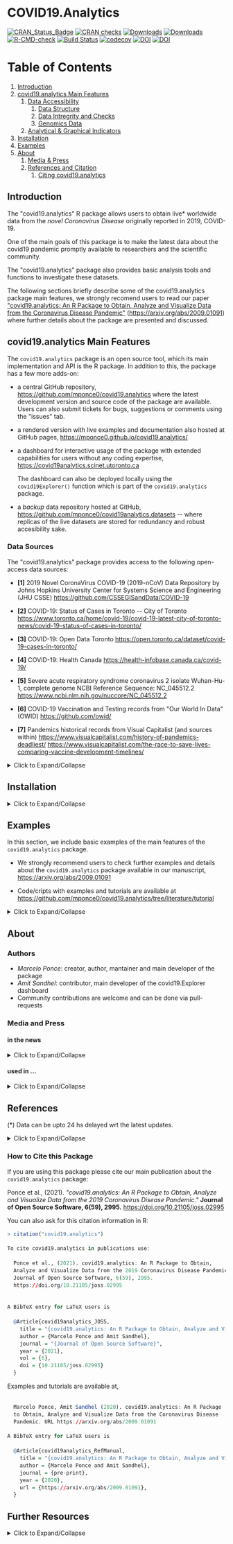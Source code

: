 # COVID19.Analytics

<!-- ~*~ -->
<!-- badges: start -->
[![CRAN_Status_Badge](http://www.r-pkg.org/badges/version-last-release/covid19.analytics)](https://cran.r-project.org/package=covid19.analytics)
[![CRAN checks](https://cranchecks.info/badges/worst/covid19.analytics)](https://cranchecks.info/pkgs/covid19.analytics)
[![Downloads](https://cranlogs.r-pkg.org/badges/covid19.analytics)](https://cran.r-project.org/package=covid19.analytics)
[![Downloads](https://cranlogs.r-pkg.org/badges/grand-total/covid19.analytics)](https://cran.r-project.org/package=covid19.analytics)
[![R-CMD-check](https://github.com/mponce0/covid19.analytics/actions/workflows/r.yml/badge.svg)](https://github.com/mponce0/covid19.analytics/actions/workflows/r.yml)
[![Build Status](https://travis-ci.org/mponce0/covid19.analytics.svg?branch=master)](https://travis-ci.org/mponce0/covid19.analytics)
[![codecov](https://codecov.io/gh/mponce0/covid19.analytics/branch/master/graph/badge.svg)](https://codecov.io/gh/mponce0/covid19.analytics)
[![DOI](https://zenodo.org/badge/246323140.svg)](https://zenodo.org/badge/latestdoi/246323140)	<!--[![DOI](https://zenodo.org/badge/DOI/10.5281/zenodo.4640307.svg)](https://doi.org/10.5281/zenodo.4640307)-->
[![DOI](https://joss.theoj.org/papers/10.21105/joss.02995/status.svg)](https://doi.org/10.21105/joss.02995)	<!-- [![JOSSstatus](https://joss.theoj.org/papers/43bab096ad574f4510a7258c20a1153d/status.svg)](https://joss.theoj.org/papers/43bab096ad574f4510a7258c20a1153d) -->
<!-- badges: end -->
<!-- ~*~ -->


<!-------------  TOC  ----------------->
# Table of Contents
<!--
<details>
    <summary>Click to Expand/Collapse</summary>
-->
1. [Introduction](#introduction)
2. [covid19.analytics Main Features](#packageFeatures)
    1. [Data Accessibility](#dataaccess)
        1. [Data Structure](#datastructure)
        2. [Data Intregrity and Checks](#dataintegrity)
        3. [Genomics Data](#genomicsdata)
    2. [Analytical & Graphical Indicators](#functionalities)
3. [Installation](#installation)
4. [Examples](#examples)
5. [About](#about)
	1. [Media & Press](#media)
	2. [References and Citation](#references)
	    1. [Citing covid19.analytics](#citation)
<!-- </details> -->
<!-------------  TOC  ----------------->



<!-- <div><object data=".travis.yml"></object></div> -->



## Introduction <a name="introduction"></a>
The "covid19.analytics" R package allows users to obtain live\* worldwide data from the
*novel Coronavirus Disease* originally reported in 2019, COVID-19.

One of the main goals of this package is to make the latest data about the covid19 pandemic
promptly available to researchers and the scientific community.

The "covid19.analytics" package also provides basic analysis tools and functions to
investigate these datasets.

<object data="man/figures/livemap.html" width="105%" height="525"></object>
<!--
.
<object data="https://raw.githubusercontent.com/mponce0/covid19.reports/master/reports/livemap.html" width="105%" height="525"></object>
.
<object data="https://github.com/mponce0/covid19.reports/blob/master/reports/livemap.html" width="105%" height="525">
</object>
-->

The following sections briefly describe some of the covid19.analytics package main features, we strongly recomend users to read our paper ["covid19.analytics: An R Package to Obtain, Analyze and Visualize Data from the Coronavirus Disease Pandemic"](https://arxiv.org/abs/2009.01091) (https://arxiv.org/abs/2009.01091) where further details about the package are presented and discussed.



## covid19.analytics Main Features  <a name="packageFeatures"></a>
The `covid19.analytics` package is an open source tool, which its main implementation and API
is the R package.
In addition to this, the package has a few more adds-on:

 * a central GitHub repository, https://github.com/mponce0/covid19.analytics
 where the latest development version and source code of the package are available.
 Users can also submit tickets for bugs, suggestions or comments using the "issues" tab.
 
 * a rendered version with live examples and documentation also hosted at GitHub pages,
 https://mponce0.github.io/covid19.analytics/
 
 * a dashboard for interactive usage of the package with extended capabilities
 for users without any coding expertise, https://covid19analytics.scinet.utoronto.ca

   The dashboard can also be deployed locally using the `covid19Explorer()` function which
 is part of the `covid19.analytics` package.
 
 * a *backup* data repository hosted at GitHub,
 https://github.com/mponce0/covid19analytics.datasets --
        where replicas of the live datasets are stored for redundancy and
 robust accesibility sake.
 


### Data Sources <a name="dataSrcs"></a>
The "covid19.analytics" package provides access to the following open-access data sources:

 * **[1]** <a name="JHUrepo"></a> 2019 Novel CoronaVirus COVID-19 (2019-nCoV) Data Repository by
Johns Hopkins University Center for Systems Science and Engineering (JHU CSSE)
https://github.com/CSSEGISandData/COVID-19

 * **[2]** <a name="TORdata"></a> COVID-19: Status of Cases in Toronto -- City of Toronto
https://www.toronto.ca/home/covid-19/covid-19-latest-city-of-toronto-news/covid-19-status-of-cases-in-toronto/

 * **[3]** <a name="ODtor"></a> COVID-19: Open Data Toronto
https://open.toronto.ca/dataset/covid-19-cases-in-toronto/

 * **[4]** <a name="HealthCan"></a> COVID-19: Health Canada
https://health-infobase.canada.ca/covid-19/
<!--
https://health-infobase.canada.ca/src/data/covidLive
https://health-infobase.canada.ca/src/data/covidLive/covid19-download.csv
-->

 * **[5]** <a name="NCBIgenome"></a> Severe acute respiratory syndrome coronavirus 2 isolate Wuhan-Hu-1, complete genome
NCBI Reference Sequence: NC_045512.2
https://www.ncbi.nlm.nih.gov/nuccore/NC_045512.2

 * **[6]** <a name="OWIDvaccination"></a> COVID-19 Vaccination and Testing records from "Our World In Data" (OWID)
 https://github.com/owid/
 
 * **[7]** <a name="VCpandemics"></a> Pandemics historical records from Visual Capitalist (and sources within)
 https://www.visualcapitalist.com/history-of-pandemics-deadliest/
 https://www.visualcapitalist.com/the-race-to-save-lives-comparing-vaccine-development-timelines/
 

<details>
    <summary>Click to Expand/Collapse</summary>

### Data Accessibility <a name="dataaccess"></a>
<details>
    <summary>Click to Expand/Collapse</summary>

The `covid19.data()` function allows users to obtain realtime data about the COVID-19 reported cases
from the JHU's CCSE repository, in the following modalities:
* "aggregated" data for the latest day, with a great 'granularity' of geographical regions (ie. cities, provinces, states, countries)
* "time series" data for larger accumulated geographical regions (provinces/countries)

* "deprecated": we also include the original data style in which these datasets were reported initially.

The datasets also include information about the different categories (status) "confirmed"/"deaths"/"recovered"
of the cases reported daily per country/region/city.

This data-acquisition function, will first attempt to retrieve the data directly
from the JHU repository with the latest updates.
If for what ever reason this fails (eg. problems with the connection) the package
will load a preserved "image" of the data which is **not** the latest one but it
will still allow the user to explore this older dataset.
In this way, the package offers a more robust and resilient approach to the quite
dynamical situation with respect to data availability and integrity.


#### Data retrieval options
<!--
 |    argument    |   description  |
 |----------------|----------------|
 | `aggregated`   |  latest number of cases *aggregated* by country |
 **Time Series data**
 | `ts-confirmed` |  time series data of confirmed cases |
 | `ts-deaths`    |  time series data of fatal cases |
 | `ts-recovered` |  time series data of recovered cases |
 | `ts-ALL`       |  all time series data combined |
 | `ts-confirmed-us` |  time series data of confirmed cases for the US detailed per state |
 | `ts-deaths-us`    |  time series data of fatal cases for the US detailed per state |
**Deprecated data formats**
 | `ts-dep-confirmed` | time series data of confirmed cases as originally reported (deprecated) |
 | `ts-dep-deaths`    | time series data of deaths as originally reported (deprecated) |
 | `ts-dep-recovered` | time series data of recovered cases as originally reported (deprecated)|
 **Combined**
 | `ALL`          | all of the above |
-->

<!------- TABLE ------>
<table style="width:100%">
  <tr>
    <th>argument</th>
    <th>description</th> 
  </tr>
  <tr>
    <td> <code>aggregated</code> </td>
    <td> latest number of cases <i>aggregated</i> by country </td>
  </tr>
  <tr>
    <th colspan="2"> <b>Time Series data</b> </th>
  </tr>
  <tr>
    <td> <code>ts-confirmed</code> </td>
    <td> time series data of confirmed cases </td> 
  </tr>
  <tr>
    <td> <code>ts-deaths</code> </td>
    <td> time series data of fatal cases </td> 
  </tr>
  <tr>
    <td> <code>ts-recovered</code> </td>
    <td> time series data of recovered cases </td>
  </tr>
  <tr>
    <td> <code>ts-ALL</code> </td>
    <td> all time series data combined </td>
  </tr>
  <tr>
     <th colspan="2"> <b>Deprecated data formats</b> </th>
  </tr>
  <tr>
   <td> <code>ts-dep-confirmed</code> </td>
   <td> time series data of confirmed cases as originally reported (deprecated) </td>
  </tr>
  <tr>
   <td> <code>ts-dep-deaths</code> </td>
   <td> time series data of deaths as originally reported (deprecated) </td>
 </tr>
 <tr>
   <td> <code>ts-dep-recovered</code> </td>
   <td> time series data of recovered cases as originally reported (deprecated) </td>
 </tr>
 <tr>
  <th colspan="2"> <b>Combined</b> </th>
 </tr>
 <tr>
  <td> <code>ALL</code> </td>
  <td> all of the above </td>
 </tr>
   <tr>
    <th colspan="2"> Time Series data for <i>specific locations</i> </th>
  </tr>
   <tr>
    <td> <code>ts-Toronto</code> </td>
    <td> time series data of confirmed cases for the city of Toronto, ON - Canada </td> 
  </tr>
  <tr>
    <td> <code>ts-confirmed-US</code> </td>
    <td> time series data of confirmed cases for the US detailed per state </td> 
  </tr>
  <tr>
    <td> <code>ts-deaths-US</code> </td>
    <td> time series data of fatal cases for the US detailed per state </td> 
  </tr>
</table>
<!------- TABLE ------>


### Data Structure <a name="datastructure"></a>
The *TimeSeries* data is organized in an specific manner with a given set of fields or columns,
which resembles the following structure:

<table>
 <tr>
  <td>"Province.State"</td>  <td>"Country.Region"</td>  <td>"Lat"</td>  <td>"Long"</td>  <td>...</td><td>seq of dates</td><td>...</td> 
 </tr>
</table>


#### Using your own data and/or importing new data sets
If you have data structured in a data.frame organized as described above, then most of the functions provided by the "covid19.analytics" package for analyzing *TimeSeries* data will work with your data.
In this way it is possible to add new data sets to the ones that can be loaded using the repositories predefined in this package and extend the analysis capabilities to these new datasets.

Be sure also to check the compatibility of these datasets using the `Data Integrity and Consistency Checks` functions described in the following section.


### Data Integrity and Consistency Checks <a name="dataintegrity"></a>
Due to the ongoing and rapid changing situation with the COVID-19 pandemic, sometimes the reported data has been detected to change its internal format or even show some "anomalies" or "inconsistencies" (see https://github.com/CSSEGISandData/COVID-19/issues/).

For instance, in some cumulative quantities reported in time series datasets, it has been observed that these quantities instead of continuously increase sometimes they decrease their values which is something that should not happen, (see for instance, https://github.com/CSSEGISandData/COVID-19/issues/2165). We refer to this as inconsistency of **"type II"**.

Some negative values have been reported as well in the data, which also is not possible or valid; we call this inconsistency of **"type I"**.

When this occurs, it happens at the level of the origin of the dataset, in our case, the one obtained from the JHU/CCESGIS repository [[1](#JHUrepo)].
In order to make the user aware of this, we implemented two consistency and integrity checking functions:

* `consistency.check()`, this function attempts to determine whether there are consistency issues within the data, such as, negative reported value (inconsistency of "type I") or anomalies in the cumulative quantities of the data (inconsistency of "type II")

* `integrity.check()`, this determines whether there are integrity issues within the datasets or changes to the structure of the data

Alternatively we provide a `data.checks()` function that will run both functions on an specified dataset.

#### Data Integrity
It is highly unlikely that you would face a situation where the internal structure of the data, or its actual integrity may be compromised but if you think that this is the case or the `integrity.check()` function reports this, please we urge you to contact the developer of this package (https://github.com/mponce0/covid19.analytics/issues).

#### Data Consistency
Data consistency issues and/or anomalies in the data have been reported several times, see https://github.com/CSSEGISandData/COVID-19/issues/.
These are claimed, in most of the cases, to be missreported data and usually are just an insignificant number of the total cases.
Having said that, we believe that the user should be aware of these situations and we recommend using the `consistency.check()` function to verify the dataset you will be working with.

#### Nullifying Spurious Data
In order to deal with the different scenarios arising from incomplete, inconsistent
or missreported data, we provide the `nullify.data()` function, which will
remove any potential entry in the data that can be suspected of these incongruencies.
In addition ot that, the function accepts an optional argument `stringent=TRUE`,
which will also prune any incomplete cases (e.g. with NAs present).


### Genomics Data <a name="genomicsdata"></a>
Similarly to the rapid developments and updates in the reported cases of the disease,
the genetic sequencing of the virus is moving almost at equal pace.
That's why the covid19.analytics package provides access to a good number of the genomics
data currently available.

The `covid19.genomic.data()` function allows users to obtain the COVID-19's
genomics data from NCBI's databases [[5](#NCBIgenome)].
The type of genomics data accessible from the package is described in
the following table.

<table>
 <tr>
  <td>type</td>  <td>description</td>  <td>source</td>
 </tr>
 <tr>
     <td>genomic</td>
     <td>a composite list containing different indicators and elements of the SARS-CoV-2 genomic information</td>
     <td>https://www.ncbi.nlm.nih.gov/sars-cov-2/</td>
 </tr>
 <tr>
     <td>genome</td>
     <td>genetic composition of the reference sequence of the SARS-CoV-2 from GenBank</td>
     <td>https://www.ncbi.nlm.nih.gov/nuccore/NC_045512</td>
 </tr>
 <tr>
     <td>fasta</td>
     <td>genetic composition of the reference sequence of the SARS-CoV-2 from a fasta file</td>
     <td>https://www.ncbi.nlm.nih.gov/nuccore/NC_045512.2?report=fasta</td>
 </tr>
 <tr>
     <td>ptree</td>
     <td>phylogenetic tree as produced by NCBI data servers</td>
     <td>https://www.ncbi.nlm.nih.gov/labs/virus/vssi/#/precomptree</td>
 </tr>
 <tr>
     <td>nucleotide / protein</td>
     <td>list and composition of nucleotides/proteins from the SARS-CoV-2 virus</td>
     <!-- <td>https://www.ncbi.nlm.nih.gov/labs/virus/vssi/#/virus?SeqType_s=Genome&VirusLineage_ss=SARS-CoV-2,%20taxid:2697049</td> -->
     <td> https://www.ncbi.nlm.nih.gov/labs/virus/vssi/#/ </td>
 </tr>
 <tr>
     <td>nucleotide-fasta / protein-fasta</td>
     <td>FASTA sequences files for nucleotides, proteins and coding regions</td>
     <!-- <td>https://www.ncbi.nlm.nih.gov/labs/virus/vssi/#/virus?SeqType_s=Genome&VirusLineage_ss=SARS-CoV-2,%20taxid:2697049</td> -->
     <td> https://www.ncbi.nlm.nih.gov/labs/virus/vssi/#/ </td>
 </tr>
</table>


Although the package attempts to provide the latest available genomic data, there are
a few important details and differences with respect to the reported cases data.
For starting, the amount of genomic information available is way larger than
the data reporting the number of cases which adds some additional constraints
when retrieving this data.
In addition to that, the hosting servers for the genomic databases impose
certain limits on the rate and amounts of downloads.

In order to mitigate these factors, the covid19.analytics package employs a couple of
different strategies as summarized below:
* most of the data will be attempted to be retrieved live from NCBI databases
        -- same as using `src='livedata'`
* if that is not possible, the package keeps a local version of
some of the largest datasets (i.e. genomes, nucleotides and proteins) which
might not be up-to-date
        -- same as using `src='repo'`.
* the package will attempt to obtain the data from a mirror server
with the datasets updated on a regular basis but not necessarily with the
latest updates
        -- same as using `src='local'`.


</details>


### Analytical & Graphical Indicators <a name="functionalities"></a>
<details>
    <summary>Click to Expand/Collapse</summary>

In addition to the access and retrieval of the data, the package includes some
basics functions to estimate totals per regions/country/cities, growth rates
and daily changes in the reported number of cases.


### Overview of the Main Functions from the "covid19.analytics" Package
<!--
 | Function  | description |
 | --------	 | ----------- |
 **Data Acquisition**
 | `covid19.data` |  obtain live\* worldwide data for covid19 virus, from the JHU's CCSE repository [1]
 **Analysis**
 | `report.summary`  |  summarize the current situation, will download the latest data and summarize different quantities
 | `tots.per.location`  |  compute totals per region and plot time series for that specific region/country
 | `growth.rate`  |  compute changes and growth rates per region and plot time series for that specific region/country
 **Graphics**
 | `totals.plt`   |  plots in a static and interactive plot total number of cases per day
 | `live.map`     |  generates an interactive map displaying cases around the world
 **Modelling**
 | `generate.SIR.model`  |  generates a SIR (Susceptible-Infected-Recovered) model
-->

<!------- TABLE ------>
<table style="width:100%">
  <tr>
    <th> Function </th>
    <th> Description </th>
    <th> Main Type of Output</th>
  </tr>
  <tr>
   <th colspan="3"> <b>Data Acquisition</b> </th>
  </tr>
  <tr>
    <td> <code>covid19.data</code> </td>
    <td> obtain live* worldwide data for covid19 virus, from the JHU's CCSE repository [<a href="#JHUrepo">1</a>] </td>
    <td> return dataframes/list with the collected data </td>
  </tr>
   <tr>
    <td> <code>covid19.Toronto.data</code> </td>
    <td> obtain live* data for covid19 cases in the city of Toronto, ON Canada, from the City of Toronto reports [<a href="#TORdata">2</a>] --or-- Open Data Toronto [<a href="#ODtor">3</a>] </td>
    <td> return dataframe/list with the collected data </td>
  </tr>
   <tr>
    <td> <code>covid19.Canada.data</code> </td>
    <td> obtain live* Canada specific data for covid19 cases, from Health Canada [<a href="#HealthCan">4</a>] </td>
    <td> return dataframe/list with the collected data </td>
  </tr>
   <tr>
    <td> <code>covid19.US.data</code> </td>
    <td> obtain live* US specific data for covid19 virus, from the JHU's CCSE repository [<a href="#JHUrepo">1</a>] </td>
    <td> return dataframe with the collected data </td>
  </tr>

   <tr>
    <td> <code>covid19.vaccination</code> </td>
    <td> obtain up-to-date COVID-19 vaccination records from [<a href="#OWIDvaccination">5</a>] </td>
    <td> return dataframe/list with the collected data </td>
  </tr>

   <tr>
    <td> <code>covid19.testing.data</code> </td>
    <td> obtain up-to-date COVID-19 testing records from [<a href="#OWIDvaccination">5</a>] </td>
    <td> return dataframe with the testing data or testing data details </td>
  </tr>

   <tr>
    <td> <code>pandemics.data</code> </td>
    <td> obtain pandemics and pandemics vaccination *historical* records from [<a href="#VCpandemics">6</a>] </td>
    <td> return dataframe with the collected data </td>
  </tr>


<tr>
  <td> <code>covid19.genomic.data  c19.refGenome.data  c19.fasta.data  c19.ptree.data  c19.NPs.data  c19.NP_fasta.data</code> </td>
    <td> obtain covid19's genomic sequencing data from NCBI [<a href="#NCBIgenome">5</a>] </td>
  <td> list, with the RNA seq data in the <code>"$NC_045512.2"</code> entry </td>
 </tr>
   <tr>
   <th colspan="3"> <b>Data Quality Assessment</b> </th>
  </tr>
  <tr>
    <td> <code>data.checks</code> </td>
    <td> run integrity and consistency checks on a given dataset </td>
    <td> diagnostics about the dataset integrity and consistency </td>
  </tr>
  <tr>
    <td> <code>consistency.check</code> </td>
    <td> run consistency checks on a given dataset </td>
    <td> diagnostics about the dataset consistency </td>
  </tr>
  <tr>
    <td> <code>integrity.check</code> </td>
    <td> run integrity checks on a given dataset </td>
    <td> diagnostics about the dataset integrity </td>
  </tr>
  <tr>
    <td> <code>nullify.data</code> </td>
    <td> remove inconsistent/incomplete entries in the original datasets </td>
    <td> original dataset (dataframe) without "suspicious" entries </td>
  </tr>
 <tr>
   <th colspan="3"> <b>Analysis</b> </th>
  </tr>
  <tr>
    <td> <code>report.summary</code> </td>
    <td> summarize the current situation, will download the latest data and summarize different quantities </td>
    <td> on screen table and static plots (pie and bar plots) with reported information, can also output the tables into a text file</td>
  </tr>
  <tr>
   <td> <code>tots.per.location</code> </td>
   <td> compute totals per region and plot time series for that specific region/country </td>
   <td> static plots: data + models (exp/linear, Poisson, Gamma), mosaic and histograms when more than one location are selected </td>
  </tr>
  <tr>
   <td> <code>growth.rate</code> </td>
   <td> compute changes and growth rates per region and plot time series for that specific region/country </td>
   <td> static plots: data + models (linear,Poisson,Exp), mosaic and histograms when more than one location are selected </td>
  </tr>
  <tr>
   <td> <code>single.trend</code> <br> <code>mtrends</code> </td>
   <td> visualize different indicators of the "trends" in daily changes for a single or mutliple locations </td>
   <td> compose of static plots: total number of cases vs time, daily changes vs total changes in different representations</td>
  </tr>
  <tr>
   <td> <code>estimateRRs</code> </td>
   <td> compute estimates for fatality and recovery rates on a rolling-window interval </td>
   <td> list with values for the estimates (mean and sd) of reported cases and recovery and fatality rates </td>
  </tr>
<tr>
   <th colspan="3">Graphics and Visualization</th>
 </tr>
  <tr>
   <td> <code>total.plts</code> </td>
   <td> plots in a static and interactive plot total number of cases per day, the user can specify multiple locations or global totoals </td>
   <td> static and interactive plot </td>
 </tr>
   <tr>
   <td> <code>itrends</code> </td>
   <td> generates an interactive plot of daily changes vs total changes in a log-log plot, for the indicated regions </td>
   <td> interactive plot </td>
 </tr>
  <tr>
   <td> <code>live.map</code> </td>
   <td> generates an interactive map displaying cases around the world </td>
   <td> static and interactive plot </td>
  </tr>
  <tr>
   <th colspan="3">Modelling</th>
 </tr>
  <tr>
   <td> <code>generate.SIR.model</code> </td>
   <td> generates a SIR (Susceptible-Infected-Recovered) model </td>
   <td> list containing the fits for the SIR model </td>
 </tr>
  <tr>
   <td> <code>plt.SIR.model</code> </td>
   <td> plot the results from the SIR model </td>
   <td> static and interactive plots </td>
 </tr>
  <tr>
   <td> <code>sweep.SIR.model</code> </td>
   <td> generate multiple SIR models by varying parameters used to select the actual data </td>
   <td> list containing the values  parameters, $\beta, \gamma$ and $R_0$ </td>
 </tr>
 <tr>
   <th colspan="3">Data Exploration</th>
 </tr>
  <tr>
   <td> <code>covid19Explorer</code> </td>
   <td> launches a dashboard interface to explore the datasets provided by covid19.analytics</td>
   <td> web-based dashboard </td>
 </tr>
  <tr>
   <th colspan="3">Auxiliary functions</th>
 </tr>
  <tr>
   <td> <code>geographicalRegions</code> </td>
   <td> determines which countries compose a given continent </td>
   <td> list of countries </td>
 </tr>
</table>
<!------- TABLE ------>


---


<!-- ~*~ -->
### API Documentation
Documentation of the functions available in the `covid19.analytrics` package can be found at
https://cran.r-project.org/web/packages/covid19.analytics/covid19.analytics.pdf
<!-- ~*~ -->

### Details and Specifications of the Analytical & Visualization Functions
<details>
    <summary>Click to Expand/Collapse</summary>

#### Reports
The `report.summary()` generates an overall report summarizing the different datasets.
It can summarize the "Time Series" data (`cases.to.process="TS"`), the "aggregated" data (`cases.to.process="AGG"`) or both (`cases.to.process="ALL"`).
It will display the top 10 entries in each category, or the number indicated in the `Nentries` argument, for displaying all the records set `Nentries=0`.

The function can also target specific geographical location(s) using the `geo.loc` argument.
When a geographical location is indicated, the report will include an additional "Rel.Perc" column for the confirmed cases indicating the *relative* percentage among the locations indicated.
Similarly the totals displayed at the end of the report will be for the selected locations.

In each case ("TS" or/and "AGG") will present tables ordered by the different cases included, i.e.
confirmed infected, deaths, recovered and active cases.

The dates when the report is generated and the date of the recorded data will be included at the beginning of each table.

It will also compute the totals, averages, standard deviations and percentages of various quantities:
* it will determine the number of *unique* locations processed within the dataset
* it will compute the total number of cases per case

* Percentages: percentages are computed as follow:
  - for the "Confirmed" cases, as the ratio between the corresponding number of cases and the total number of cases, i.e. a sort of *"global percentage"* indicating the percentage of infected cases wrt the rest of the world
  - for "Confirmed" cases, when geographical locations are specified, a *"Relative percentage"* is given as the ratio of the confirmed cases over the total of the selected locations
  
  - for the other categories, "Deaths"/"Recovered"/"Active", the percentage of a given category is computed as the ratio between the number of cases in the corresponding category divided by the "Confirmed" number of cases, i.e. a *relative percentage* with respect to the number of confirmed infected cases in the given region

* For "Time Series" data:
  - it will show the *delta* (change or variation) in the last day, daily changes day before that (t-2), three days ago (t-3), a week ago (t-7), two weeks ago (t-14) and a month ago (t-30)
  - when possible, it will also display the percentage of "Recovered" and "Deaths" with respect to the "Confirmed" number of cases
  - The column "GlobalPerc" is computed as the ratio between the number of cases for a given country over the total of cases reported
  - The *"Global Perc. Average (SD: standard deviation)"* is computed as the average (standard deviation) of the number of cases among all the records in the data
  - The *"Global Perc. Average (SD: standard deviation) in top X"* is computed as the average (standard deviation) of the number of cases among the top *X* records


Typical structure of a `summary.report()` output for the Time Series data:
```
################################################################################ 
  ##### TS-CONFIRMED Cases  -- Data dated:  2020-04-12  ::  2020-04-13 12:02:27 
################################################################################ 
  Number of Countries/Regions reported:  185 
  Number of Cities/Provinces reported:  83 
  Unique number of geographical locations combined: 264 
-------------------------------------------------------------------------------- 
  Worldwide  ts-confirmed  Totals: 1846679 
-------------------------------------------------------------------------------- 
   Country.Region Province.State Totals GlobalPerc LastDayChange   t-2   t-3   t-7  t-14 t-30
1              US                555313      30.07         28917 29861 35098 29595 20922  548
2           Spain                166831       9.03          3804  4754  5051  5029  7846 1159
3           Italy                156363       8.47          4092  4694  3951  3599  4050 3497
4          France                132591       7.18          2937  4785  7120  5171  4376  808
5         Germany                127854       6.92          2946  2737  3990  3251  4790  910
.
.
.
-------------------------------------------------------------------------------- 
  Global Perc. Average:  0.38 (sd: 2.13) 
  Global Perc. Average in top  10 :  7.85 (sd: 8.18) 
-------------------------------------------------------------------------------- 

******************************************************************************** 
********************************  OVERALL SUMMARY******************************** 
******************************************************************************** 
  ****  Time Series TOTS **** 
  	 ts-confirmed	 ts-deaths	 ts-recovered 
  	 1846679	      114091	    421722 
               			6.18% 		   22.84% 
  ****  Time Series AVGS **** 
  	 ts-confirmed	 ts-deaths	 ts-recovered 
  	 6995	         432.16	    1686.89 
  			             6.18% 		   24.12% 
  ****  Time Series SDS **** 
  	 ts-confirmed	 ts-deaths	 ts-recovered 
  	 39320.05	     2399.5	    8088.55 
  			             6.1% 		    20.57% 

 * Statistical estimators computed considering 250 independent reported entries 
******************************************************************************** 
```

Typical structure of a `summary.report()` output for the *Aggregated* data:
```
################################################################################################################################# 
  ##### AGGREGATED Data  -- ORDERED BY  CONFIRMED Cases  -- Data dated:  2020-04-12  ::  2020-04-13 12:02:29 
################################################################################################################################# 
  Number of Countries/Regions reported: 185 
  Number of Cities/Provinces reported: 138 
  Unique number of geographical locations combined: 2989 
--------------------------------------------------------------------------------------------------------------------------------- 
                      Location Confirmed Perc.Confirmed Deaths Perc.Deaths Recovered Perc.Recovered Active Perc.Active
1                        Spain    166831           9.03  17209       10.32     62391          37.40  87231       52.29
2                        Italy    156363           8.47  19899       12.73     34211          21.88 102253       65.39
3                       France    132591           7.18  14393       10.86     27186          20.50  91012       68.64
4                      Germany    127854           6.92   3022        2.36     60300          47.16  64532       50.47
5  New York City, New York, US    103208           5.59   6898        6.68         0           0.00  96310       93.32
.
.
.
=================================================================================================================================
  	 Confirmed	 Deaths	  Recovered 	Active 
  Totals 
  	 1846680  	 114090	  421722    	1310868 
  Average 
  	 617.83	    38.17.  	141.09    	438.56 
  Standard Deviation 
  	 6426.31	   613.69	  2381.22 	  4272.19 
  
 * Statistical estimators computed considering 2989 independent reported entries
```

In both cases an overall summary of the reported cases is presented by the end, displaying totals, average and standard devitation of the computed quantities.

A full example of this report for today can be seen 
 <a href="https://github.com/mponce0/covid19.analytics/blob/master/man/figures/covid19-SummaryReport.txt" target="_blank">here</a>
<!--<a href="https://github.com/mponce0/covid19.reports/blob/master/reports/covid19-SummaryReport.txt" target="_blank">here</a>-->
(updated twice a day, daily).

In addition to this, the function will also generate some graphical outputs, including pie and bar charts representing the top regions in each category.


#### Totals per Location & Growth Rate
It is possible to dive deeper into a particular location by using the `tots.per.location()` and `growth.rate()` functions.
Theses functions are capable of processing different types of data, as far as these are "Time Series" data.
It can either focus in one category (eg. "TS-confirmed","TS-recovered","TS-deaths",) or all ("TS-all").
When these functions detect different type of categories, each category will be processed separatedly.
Similarly the functions can take multiple locations, ie. just one, several ones or even "all" the locations within the data.
The locations can either be countries, regions, provinces or cities. If an specified location includes multiple entries, eg. a country that has several cities reported, the functions will group them and process all these regions as the location requested.


##### Totals per Location
This function will plot the number of cases as a function of time for the given locations and type of categories, in two plots: a log-scale scatter one a linear scale bar plot one.

When the function is run with multiple locations or all the locations, the figures will be adjusted to display multiple plots in one figure in a mosaic type layout.

Additionally, the function will attempt to generate different fits to match the data:
* an exponential model using a Linear Regression method
* a Poisson model using a General Linear Regression method
* a Gamma model using a General Linear Regression method
The function will plot and add the values of the coefficients for the models to the plots and display a summary of the results in screen.

It is possible to instruct the function to draw a "confidence band" based on a *moving average*, so that the trend is also displayed including a region of higher confidence based on the mean value and standard deviation computed considering a time interval set to equally dividing the total range of time over 10 equally spaced intervals.

The function will return a list combining the results for the totals for the different locations as a function of time.


##### Growth Rate
The `growth.rate()` function allows to compute *daily changes* and the *growth rate* defined as the ratio of the daily changes between two consecutive dates.

The `growth.rate()` shares all the features of the `tots.per.location()` function, i.e. can process the different types of cases and multiple locations.

The graphical output will display two plots per location:
* a scatter plot with the number of changes between consecutive dates as a function of time, both in linear scale (left vertical axis) and log-scale (right vertical axis) combined
* a bar plot displaying the growth rate for the particular region as a function of time.

When the function is run with multiple locations or all the locations, the figures will be adjusted to display multiple plots in one figure in a mosaic type layout.
In addition to that, when there is more than one location the function will also generate two different styles of heatmaps comparing the changes per day and growth rate among the different locations (vertical axis) and time (horizontal axis).

The function will return a list combining the results for the "changes per day" and the "growth rate" as a function of time.


#### Trends in Daily Changes
We provide three different functions to visualize the *trends* in daily changes of reported cases from time series data.

* <code>single.trend</code>, allows to inspect one single location, this could be used with the worldwide data sliced by the corresponding location, the Toronto data or the user's own data formatted as "Time Series" data.

* <code>mtrends</code>, similar to single.trend function, but accepts multiple or single locations generating one plot per location requested

* <code>itrends</code>, function to generate an interactive plot of the trend in daily changes representing changes in number of cases vs total number of cases in log-scale using **splines** techniques to smooth the abrupt variations in the data


The first two functions will generate "static" plots in a compose with different insets:
- the main plot represents daily changes as a function of time
- the inset figures in the top, from left to right:
   - total number of cases (in linear and semi-log scales),
   - changes in number of cases vs total number of cases
   - changes in number of cases vs total number of cases in log-scale
- the second row of insets, represent the "growth rate" (as defined above) and the "normalized" growth rate defined as the growth rate divided by the maximum growth rate reported for this location



#### Plotting Totals
The function `totals.plt()` will generate plots of the total number of cases as a function of time.
It can be used for the total data or for an specific or multiple locations.
The function can generate static plots and/or interactive ones, as well, as linear and/or semi-log plots.


#### Plotting Cases in the World
The function `live.map()` will display the different cases in each corresponding location all around the world in an interactive map of the world.
It can be used with time series data or aggregated data, aggregated data offers a much more detailed information about the geographical distribution.


### Experimental: Modelling the evolution of the Virus spread
We are working in the development of *modelling* capabilities.
A preliminary prototype has been included and can be accessed using the `generate.SIR.model` function, which implements a simple SIR (*Susceptible-Infected-Recovered*) ODE model using the actual data of the virus.

This function will try to identify the data points where the onset of the epidemy began and consider the following data points to generate a proper guess for the two parameters describing the SIR ODE system.
After that, it will solve the different equations and provide details about the solutions as well as plot them in a static and interactive plot.

#### Sweeping models...
For exploring the parameter space of the SIR model, it is possible to produce a
series of models by varying the conditions, i.e. range of dates considered for
optimizing the parameters of the SIR equation, which will effectively *sweep*
a range for the parameters $\beta, \gamma$ and $R_0$.
This is implemented in the function `sweep.SIR.models()`, which takes a
range of dates to be used as starting points for the number of cases used to
feed into the `generate.SIR.model()` producing as many models as different
ranges of dates are indicated.
One could even use this in combination to other resampling or Monte Carlo
techniques to estimate statistical variability of the parameters from the
model.

</details>


### Further Features
We will continue working on adding and developing new features to the package,
in particular modelling and predictive capabilities.

Please contact us if you think of a functionality or feature that could be useful to add.
</details>

</details>



## Installation  <a name="installation"></a>
<details>
    <summary>Click to Expand/Collapse</summary>

For using the "covi19.analytics" package, first you will need to install it.

The stable version can be downloaded from the CRAN repository:
```R
install.packages("covid19.analytics")
```

To obtain the development version you can get it from the github repository, i.e.
```R
# need devtools for installing from the github repo
install.packages("devtools")

# install covid19.analytics from github
devtools::install_github("mponce0/covid19.analytics")
```

For using the package, either the stable or development version, just load it using the library function:
```R
# load "covid19.analytics"
library(covid19.analytics)
```
</details>



## Examples  <a name="examples"></a>

In this section, we include basic examples of the main features of the `covid19.analytics` package.

  * We strongly recommend users to check further examples and details about the `covid19.analytics` package available in our manuscript,
https://arxiv.org/abs/2009.01091 

  * Code/cripts with examples and tutorials are available at https://github.com/mponce0/covid19.analytics/tree/literature/tutorial 

<details>
    <summary>Click to Expand/Collapse</summary>

### Reading data
```R
# obtain all the records combined for "confirmed", "deaths" and "recovered" cases -- *aggregated* data
 covid19.data.ALLcases <- covid19.data()

# obtain time series data for "confirmed" cases
 covid19.confirmed.cases <- covid19.data("ts-confirmed")

# reads all possible datasets, returning a list
 covid19.all.datasets <- covid19.data("ALL")

# reads the latest aggregated data
 covid19.ALL.agg.cases <- covid19.data("aggregated")

# reads time series data for casualties
 covid19.TS.deaths <- covid19.data("ts-deaths")

# reads testing data
 testing.data <- covid19.testing.data()
```

Read covid19's genomic data 
```R
# obtain covid19's genomic data
 covid19.gen.seq <- covid19.genomic.data()

# display the actual RNA seq
 covid19.gen.seq$NC_045512.2
```

Obtaining Pandemics data
```R
# Pandemic historical records
 pnds <- pandemics.data(tgt="pandemics")

# Pandemics vaccines development times
 pnds.vacs <- pandemics.data(tgt="pandemics_vaccines")
```


### Some basic analysis
#### Summary Report
```R
# a quick function to overview top cases per region for time series and aggregated records
report.summary()
```

<p>
  <img src="man/figures/report-summ-agg.pdf" width="45%" />
  <img src="man/figures/report-summ-TSconfirmed.pdf" width="45%" />
</p>


```R
# save the tables into a text file named 'covid19-SummaryReport_CURRENTDATE.txt'
# where *CURRRENTDATE* is the actual date
report.summary(saveReport=TRUE)
```

<object data="man/figures/covid19-SummaryReport.pdf" type="application/pdf" width="100%" height="500px">
 <embed src="https://github.com/mponce0/covid19.analytics/blob/master/man/figures/covid19-SummaryReport.pdf">
 <p> 
  E.g. today's report is available <a href="https://github.com/mponce0/covid19.analytics/blob/master/man/figures/covid19-SummaryReport.txt">here</a> 
 </p>
 </embed>
</object>

```R
# summary report for an specific location with default number of entries
report.summary(geo.loc="Canada")

# summary report for an specific location with top 5
report.summary(Nentries=5, geo.loc="Canada")

# it can combine several locations
report.summary(Nentries=30, geo.loc=c("Canada","US","Italy","Uruguay","Argentina"))
```



#### Totals per Country/Region/Province
```R
# totals for confirmed cases for "Ontario"
tots.per.location(covid19.confirmed.cases,geo.loc="Ontario")

# total for confirmed cases for "Canada"
tots.per.location(covid19.confirmed.cases,geo.loc="Canada")

# total nbr of deaths for "Mainland China"
tots.per.location(covid19.TS.deaths,geo.loc="China")

# total nbr of confirmed cases in Hubei including a confidence band based on moving average
tots.per.location(covid19.confirmed.cases,geo.loc="Hubei", confBnd=TRUE)
```


<object data="man/figures/Hubei_totals.pdf" type="application/pdf" width="450px">
 <embed src="https://github.com/mponce0/covid19.analytics/blob/master/man/figures/Hubei_totals.pdf">
 </embed>
</object>
<object data="man/figures/Italy_totals.pdf" type="application/pdf" width="450px">
 <embed src="https://github.com/mponce0/covid19.analytics/blob/master/man/figures/Italy_totals.pdf"> 
 </embed>
</object>
<object data="man/figures/Germany_totals.pdf" type="application/pdf" width="450px">
 <embed src="https://github.com/mponce0/covid19.analytics/blob/master/man/figures/Germany_totals.pdf">
 </embed>
</object>
<object data="man/figures/Ontario_totals.pdf" type="application/pdf" width="450px">
 <embed src="https://github.com/mponce0/covid19.analytics/blob/master/man/figures/Ontario_totals.pdf">
<!--
<p>
  <img src="man/figures/Hubei_totals.png" width="24%" >
  <img src="man/figures/Italy_totals.png" width="24%" >
  <img src="man/figures/Germany_totals.png" width="24%" >
  <img src="man/figures/Ontario_totals.png" width="24%" >
</p>
-->
  <p>
  Images available <a href="https://github.com/mponce0/covid19.analytics/tree/master/man/figures/">here</a> 
 </p>
 </embed>
</object>

<!--
<p>
  <img src="man/figures/Hubei_totals.pdf" width="24%" />
  <img src="man/figures/Italy_totals.pdf" width="24%" />
  <img src="man/figures/Germany_totals.pdf" width="24%" />
  <img src="man/figures/Ontario_totals.pdf" width="24%" />
</p>
-->


The figures show the total number of cases for different cities (provinces/regions) and countries:
one the upper plot in log-scale with a linear fit to an exponential law and in linear scale in the bottom panel.
Details about the models are included in the plot, in particular the *growth rate* which in several cases appears to be around 1.2+ as predicted by some models.
Notice that in the case of Hubei, the values is closer to 1, as the dispersion of the virus has reached its logistic asymptote while in other cases (e.g. Germany and Italy --for the presented dates--) is still well above 1, indicating its exponential growth.


**IMPORTANT** Please notice that the "linear exponential" modelling function implements a *simple (naive)* and straight-forward linear regression model, which is **not** optimal for exponential fits.
The reason is that the errors for large values of the dependent variable weight much more than those for small values when apply the exponential function to go back to the original model.
Nevertheless for the sake of a quick interpretation is OK, but one should bare in mind the implications of this simplification.


We also provide two additional models, as shown in the figures above, using the Generalized Linear Model `glm()` function, using a *Poisson* and *Gamma* family function.
In particular, the `tots.per.location` function will determine when is possible to automatically generate each model and display the information in the plot as well as details of the models in the console.


```R
# read the time series data for all the cases
all.data <- covid19.data('ts-ALL')

# run on all the cases
tots.per.location(all.data,"Japan")
```
<p>
  <img src="man/figures/Japan_confirmed.pdf" width="32.5%" />
  <img src="man/figures/Japan_recovered.pdf" width="32.5%" />
  <img src="man/figures/Japan_deaths.pdf" width="32.5%" />
</p>


It is also possible to run the `tots.per.location` (and `growth.rate`) functions,
on the whole data set, for which a quite large but complete mosaic figure will
be generated, e.g.
```R
# total for death cases for "ALL" the regions
tots.per.location(covid19.TS.deaths)

# or just
tots.per.location(covid19.data("ts-confirmed"))
```



#### Growth Rate
```R
# read time series data for confirmed cases
TS.data <- covid19.data("ts-confirmed")

# compute changes and growth rates per location for all the countries
growth.rate(TS.data)

# compute changes and growth rates per location for 'Italy'
growth.rate(TS.data,geo.loc="Italy")

# compute changes and growth rates per location for 'Italy' and 'Germany'
growth.rate(TS.data,geo.loc=c("Italy","Germany"))
```

<p>
  <img src="man/figures/gr-changes_Hubei.pdf" width="24%" />
  <img src="man/figures/gr-changes_Italy.pdf" width="24%" />
  <img src="man/figures/gr-changes_Germany.pdf" width="24%" />
  <img src="man/figures/gr-changes_Canada.pdf" width="24%" />
</p>

The previous figures show on the upper panel the number of changes on a daily basis in linear scale (thin line, left y-axis) and log scale (thicker line, right y-axis), while the bottom panel displays the growth rate for the given country/region/city.


Combining multiple geographical locations:
```R
# obtain Time Series data
TSconfirmed <- covid19.data("ts-confirmed")

# explore different combinations of regions/cities/countries
# when combining different locations, heatmaps will also be generated comparing the trends among these locations
growth.rate(TSconfirmed,geo.loc=c("Italy","Canada","Ontario","Quebec","Uruguay"))

growth.rate(TSconfirmed,geo.loc=c("Hubei","Italy","Spain","United States","Canada","Ontario","Quebec","Uruguay"))

growth.rate(TSconfirmed,geo.loc=c("Hubei","Italy","Spain","US","Canada","Ontario","Quebec","Uruguay"))
```

<p>
  <img src="man/figures/changes-per-day-1.pdf" width="22.5%" />
  <img src="man/figures/changes-per-day-2.pdf" width="22.5%" />
  <img src="man/figures/heatmap-changes.pdf" width="22.5%" />
  <img src="man/figures/heatmap-growthRate.pdf" width="22.5%" />
</p>


#### Trends
```R
# single location trend, in this case using data from the City of Tornto
tor.data <- covid19.Toronto.data()
single.trend(tor.data[tor.data$status=="Active Cases",])

# or data from the province of Ontario
ts.data <- covid19.data("ts-confirmed")
ont.data <- ts.data[ ts.data$Province.State == "Ontario",]
single.trend(ont.data)

# or from Italy
single.trend(ts.data[ ts.data$Country.Region=="Italy",])


# multiple locations
ts.data <- covid19.data("ts-confirmed")
mtrends(ts.data, geo.loc=c("Canada","Ontario","Uruguay","Italy")

# multiple cases
mtrends(tor.data)


# interactive plot of trends
# for all locations and all type of cases
itrends(covid19.data("ts-ALL"),geo.loc="ALL")

# or just for confirmed cases and some specific locations, saving the result in an HTML file named "itrends_ex.html"
itrends(covid19.data("ts-confirmed"), geo.loc=c("Uruguay","Argentina","Ontario","US","Italy","Hubei"), fileName="itrends_ex")

# interactive trend for Toronto cases
itrends(tor.data[,-ncol(tor.data)])
```

<p>
  <img src="man/figures/trendTor.pdf" width="40%" />
  <object data="man/figures/itrends_ex.html" width="58.5%" height="525"></object>
</p>



#### Visualization Tools
```R
# retrieve time series data
TS.data <- covid19.data("ts-ALL")

# static and interactive plot 
totals.plt(TS.data)
```
<object data="man/figures/totals.html" width="80%" height="525">
</object>

```R
# totals for Ontario and Canada, without displaying totals and one plot per page
totals.plt(TS.data, c("Canada","Ontario"), with.totals=FALSE,one.plt.per.page=TRUE)

# totals for Ontario, Canada, Italy and Uruguay; including global totals with the linear and semi-log plots arranged one next to the other
totals.plt(TS.data, c("Canada","Ontario","Italy","Uruguay"), with.totals=TRUE,one.plt.per.page=FALSE)

# totals for all the locations reported on the dataset, interactive plot will be saved as "totals-all.html"
totals.plt(TS.data, "ALL", fileName="totals-all")
```

<object data="man/figures/totals-all.html" width="100%" height="600">
</object>


```R
# retrieve aggregated data
data <- covid19.data("aggregated")

# interactive map of aggregated cases -- with more spatial resolution
live.map(data)

# or
live.map()

# interactive map of the time series data of the confirmed cases with less spatial resolution, ie. aggregated by country
live.map(covid19.data("ts-confirmed"))

```
<p>
Interactive examples can be seen at
    <a href="https://mponce0.github.io/covid19.analytics/">https://mponce0.github.io/covid19.analytics/</a>
</p>


#### Simulating the Virus spread
```R
# read time series data for confirmed cases
data <- covid19.data("ts-confirmed")

# run a SIR model for a given geographical location
generate.SIR.model(data,"Hubei", t0=1,t1=15)
generate.SIR.model(data,"Germany",tot.population=83149300)
generate.SIR.model(data,"Uruguay", tot.population=3500000)
generate.SIR.model(data,"Ontario",tot.population=14570000)

# the function will aggregate data for a geographical location, like a country with multiple entries
generate.SIR.model(data,"Canada",tot.population=37590000)
```

<p>
  <img src="man/figures/SIR-model-Ontario.pdf" width="32.5%" />
  <img src="man/figures/SIR-model-Canada.pdf" width="32.5%" />
  <img src="man/figures/SIR-model-Germany.pdf" width="32.5%" />
</p>


```R
# modelling the spread for the whole world, storing the model and generating an interactive visualization
world.SIR.model <- generate.SIR.model(data,"ALL", t0=1,t1=15, tot.population=7.8e9, staticPlt=FALSE)
# plotting and visualizing the model
plt.SIR.model(world.SIR.model,"World",interactiveFig=TRUE,fileName="world.SIR.model")
```

<object data="man/figures/world.SIR.model.html" width="105%" height="525"></object>

</details>



## About  <a name="about"></a>
### Authors
* *Marcelo Ponce*: creator, author, mantainer and main developer of the package
* *Amit Sandhel*: contributor, main developer of the covid19.Explorer dashboard
* Community contributions are welcome and can be done via pull-requests


### Media and Press <a name="media"></a>

#### in the news
<details>
    <summary>Click to Expand/Collapse</summary>


##### University Resources
* The Bulletin Brief -- University of Toronto (UofT):
  https://mailchi.mp/9cea706971a2/bulletinbrief-april6-2020?e=caa3066921
* UofT Libraries:
	- Tutorials 
		https://mdl.library.utoronto.ca/covid-19/tutorials
	- Data & Statistical Sources 
		  https://mdl.library.utoronto.ca/covid-19/data
* Department of Statistics, Warwick University (UK):
  https://warwick.ac.uk/fac/sci/statistics/courses/offerholders-post-2020/welcome2020/package1


##### Compute Ontario, Compute Canada
<!--
* https://computeontario.ca/in-conversation-with-marcelo-ponce-about-his-covid19-analytics-r-package/
-->

##### Social media
* https://twitter.com/ComputeOntario/status/1245825891562917888
* https://twitter.com/ComputeOntario/status/1270736806724632576?s=20
* https://twitter.com/ComputeCanada/status/1246123408418426880
* https://twitter.com/paulchenz/status/1244799016736624640?s=20
* https://twitter.com/JamesBradley002/status/1247139312245899264?s=20
* https://twitter.com/hauselin/status/1247209180492169218?s=20
* https://twitter.com/Ssiamba/status/1271794279510409217?s=20
* https://m.facebook.com/nexacu/photos/a.133550136841673/1407169096146431/?type=3                                                                             


</details>


#### used in ...
<details>
    <summary>Click to Expand/Collapse</summary>

##### Publications
* C.M.Yeşilkanat, *"Spatio-temporal estimation of the daily cases of COVID-19 in worldwide using random forest machine learning algorithm"*, Chaos, Solitons & Fractals (2020); 140(110210) -- https://doi.org/10.1016/j.chaos.2020.110210
* M.Deldar et al., *"SIR Model for Estimations of the Coronavirus Epidemic Dynamics in Iran"*, Journal of Biostatistics and Epidemiology (2020); 6(2):101-106  --
https://doi.org/10.18502/jbe.v6i2.4872
* Hackenberger BK, *"From apparent to true - from frequency to distributions (II)"*, Croat Med J. (2020); 61(4):381-385  -- https://www.ncbi.nlm.nih.gov/pmc/articles/PMC7480748/
* D.Mercatelli et al., *"Web tools to fight pandemics: the COVID-19 experience"*, Briefings in Bioinformatics (2020)  --
https://doi.org/10.1093/bib/bbaa261
* N.Hussain, B.Li, *"Using R-studio to examine the COVID-19 Patients in Pakistan Implementation of SIR Model on Cases"*, Int Journal of  Scientific Research in Multidisciplinary Studies (2020); 6(8):54-59  --
https://www.isroset.org/pub_paper/IJSRMS/9-IJSRMS-04417.pdf
* List of <a href="https://scholar.google.com/scholar?hl=en&as_sdt=0%2C5&q=%22covid19.analytics%22&btnG=" target="_blank">all publications using "covid19.analytics" (from Google Scholar)</a>


##### RECON: R Epidemics Consortium - COVID19 Challenge
* https://tasks.repidemicsconsortium.org/
<!-- https://www.repidemicsconsortium.org/2020-06-09-covid-challenge/ -->

##### CoronaWhy datasets
<!-- ~*~ -->
* http://datasets.coronawhy.org/dataset.xhtml?persistentId=doi:10.5072/FK2/MYQFTR
<!-- ~*~ -->

##### Dashboards
* https://shiny.cliffweaver.com/covid/  --  https://shiny.cliffweaver.com/covid/#section-about
* https://shiny.cliffweaver.com/covid_mobility/  --  https://shiny.cliffweaver.com/covid_mobility/#section-about
* https://covid19analytics.scinet.utoronto.ca


##### Other publications and studies
* Yadav et al., *"Analyzing the Current Status of India in Global Scenario with Reference to COVID-19 Pandemic"*,
Preprints (2020) --
 https://doi.org/10.20944/preprints202007.0001.v1
* M.Murali and R.Srinivasan, "Forecasting COVID-19 Confirmned Cases in India with Snaive, ETS, ARIMA Methods"*, (2020) --
  http://bulletinmonumental.com/gallery/4-sep2020.pdf
* https://www.researchgate.net/publication/341832722_An_Evaluation_of_the_Frameworks_for_Predicting_COVID-19_in_Nigeria_using_Data_Analytics
* Annex I -- RDA COVID-19 Epidemiology WG, *"Sharing COVID-19 Epidemiology Data"*, Research Data Alliance (2020) --
  https://doi.org/10.15497/rda00049
  * A.Claire C.et al., *"COVID-19 Surveillance Data and Models: Review and Analysis, Part 1"*, SSRN (Sept.2020) --
    http://dx.doi.org/10.2139/ssrn.3695335


##### Community & Tutorials
* Featured on "R-bloggers" - Top 40 CRAN packages (April 2020):
	https://www.r-bloggers.com/2020/05/april-2020-top-40-new-cran-packages/amp/                                                                                 
* Featured on "Eye on AI" papers review:
        https://www.eye-on.ai/ai-research-watch-papers/2020/9/7/202097-society-papers

* https://youtu.be/n-sCFsUw0yg

* https://www.kaggle.com/nishantbhadauria/r-covid19-analytics-tutorial-sir-model-maps-glms
* https://rstudio-pubs-static.s3.amazonaws.com/627247_4a5e9d5780844ca2bcddfdd13733cb67.html
* https://people.math.carleton.ca/~davecampbell/datasets/2020/07/24/covid-data-covid-19-govenrmne-of-canada-and-jhu-csse/
* https://theactuarialclub.com/2020/05/15/covid-19-analysis-modelling-visualization-using-r/
* https://stackoverflow.com/questions/63822239/get-r-data-frame-in-python-using-rpy2
* https://stackoverflow.com/questions/65155336/how-do-you-add-the-live-map-function-from-covid19-analytics-to-a-shiny-app
* http://bactra.org/weblog/1176.html
* https://rpubs.com/alexvezeau
* https://rpubs.com/MirzaWAhmed/689518
* https://rpubs.com/pawan_thapa
* https://rpubs.com/Drshunya
* https://rpubs.com/vegatroz
* https://forums.futura-sciences.com/programmation-langages-algorithmique/883064-r-data-science-analyse-de-donnees-covid19.html                               
* https://www.europeanvalley.es/noticias/analizamos-datos-del-covid19-con-r/
* https://medium.com/r-tutorials/how-to-get-daily-covid-19-data-using-r-25bde150df5e
* https://medium.com/analytics-vidhya/corona-19-visualizations-with-r-and-tableau-595296894ca7                                                                
* http://www.sanaitics.com/research-paper.aspx?id=112

<!--
</details>
-->


##### Stats
<!--
<details>
    <summary>Click to Expand/Collapse</summary>
-->
<!-- badges: start -->
<!-- CRAN stats -->
[![CRAN_Status_Badge](http://www.r-pkg.org/badges/version-last-release/covid19.analytics)](https://cran.r-project.org/package=covid19.analytics)
[![CRAN checks](https://cranchecks.info/badges/worst/covid19.analytics)](https://cranchecks.info/pkgs/covid19.analytics)
[![Downloads last.mnth](https://cranlogs.r-pkg.org/badges/covid19.analytics)](https://cran.r-project.org/package=covid19.analytics)
[![Downloads last.week](https://cranlogs.r-pkg.org/badges/last-week/covid19.analytics)](https://cran.r-project.org/package=covid19.analytics)
[![Downloads last.day](https://cranlogs.r-pkg.org/badges/last-day/covid19.analytics)](https://cran.r-project.org/package=covid19.analytics)
[![Downloads](https://cranlogs.r-pkg.org/badges/grand-total/covid19.analytics)](https://cran.r-project.org/package=covid19.analytics)
<!-- GitHub badges stats -->
![R language](https://img.shields.io/badge/R-276DC3?style=plastic&logo=r&logoColor=white)
![Maintained](https://img.shields.io/badge/Maintained%3F-yes-green.svg)
![License](https://img.shields.io/github/license/mponce0/covid19.analytics.svg)
![Release](https://img.shields.io/github/release/mponce0/covid19.analytics.svg)
![Commits](https://img.shields.io/github/commits-since/mponce0/covid19.analytics/latest.svg)
![GitHub Downloads](https://img.shields.io/github/downloads/mponce0/covid19.analytics/total?color=blue&label=GitHub%20downloads)
![GitHub All releases](https://img.shields.io/github/downloads/mponce0/covid19.analytics/total?color=blue&style=plastic)
![GitHub release (latest by date including pre-releases)](https://img.shields.io/github/downloads-pre/mponce0/covid19.analytics/latest/total?color=blue&style=plastic)
![GitHub release (latest by SemVer)](https://img.shields.io/github/downloads/mponce0/covid19.analytics/latest/total?color=blue&style=plastic)
![Downloads](https://img.shields.io/github/downloads/mponce0/covid19.analytics/total.svg)
<!--
![](https://starchart.cc/mponce0/covid19.analytics.svg)
![GHusrStats](https://github-readme-stats.vercel.app/api?username=mponce0&theme=blue-green)
![GHusrStats](https://github-readme-stats.vercel.app/api/top-langs/?username=mponce0&theme=blue-green)
-->
<!-- badges: end -->

<!--
<p align="center">
	<img src="https://github.com/mponce0/R.pckgs.stats/blob/master/DWNLDS_covid19.analytics.png" width="65%" alt="Download stats"/>
-->	<!-- <img src="https://github.com/mponce0/R.pckgs.stats/blob/master/DWNLDS_covid19.analytics.pdf" width="65%" alt="Download stats"/> -->
<!--	<figcaption>"Live" download stats, figure generated using "Visualize.CRAN.Downloads"</figcaption>
</p>
-->

<!--
<img src="https://github.com/mponce0/R.pckgs.stats/blob/master/DWNLDS_covid19.analytics.png" width="800" />
![](https://github.com/mponce0/R.pckgs.stats/blob/master/DWNLDS_covid19.analytics.png)

<img align="left" src="https://github.com/mponce0/R.pckgs.stats/blob/master/DWNLDS_covid19.analytics.png" width="200" />
![](https://github.com/mponce0/R.pckgs.stats/blob/master/DWNLDS_covid19.analytics.png)

<p align='center'>
<img align="left" src="https://github.com/mponce0/R.pckgs.stats/blob/master/DWNLDS_covid19.analytics.png" width="40%" />
<img align="left" src="https://starchart.cc/mponce0/covid19.analytics.svg" width="50%" />
</p>
-->

<!--
<object data="https://github.com/mponce0/R.pckgs.stats/raw/master/DWNLDS_covid19.analytics.pdf" type="application/pdf" width="100%" height="500px">
 <embed src="https://github.com/mponce0/R.pckgs.stats/raw/master/DWNLDS_covid19.analytics.pdf">
 <p> 
    <figcaption>"Live" download stats, figure generated using "Visualize.CRAN.Downloads"</figcaption>
 </p>
 </embed>
</object>
-->
<!--
<p>
<object data="https://github.com/mponce0/R.pckgs.stats/blob/master/DWNLDS_covid19.analytics.pdf" type="application/pdf" width="700px" height="700px">
</p>
-->


</details>




## References  <a name="references"></a>
(\*) Data can be upto 24 hs delayed wrt the latest updates.

<details>
    <summary>Click to Expand/Collapse</summary>

### Data Sources <a name="dataSrcs"></a>
[1] <a name="JHUrepo"></a> 2019 Novel CoronaVirus COVID-19 (2019-nCoV) Data Repository by
Johns Hopkins University Center for Systems Science and Engineering (JHU CSSE)
https://github.com/CSSEGISandData/COVID-19

[2] <a name="TORdata"></a> COVID-19: Status of Cases in Toronto -- City of Toronto
https://www.toronto.ca/home/covid-19/covid-19-latest-city-of-toronto-news/covid-19-status-of-cases-in-toronto/

[3] <a name="ODtor"></a> COVID-19: Open Data Toronto
https://open.toronto.ca/dataset/covid-19-cases-in-toronto/

[4] <a name="HealthCan"></a> COVID-19: Health Canada
https://health-infobase.canada.ca/covid-19/
<!--
 https://health-infobase.canada.ca/src/data/covidLive
 https://health-infobase.canada.ca/src/data/covidLive/covid19-download.csv
-->

[5] <a name="NCBIgenome"></a> Severe acute respiratory syndrome coronavirus 2 isolate Wuhan-Hu-1, complete genome
NCBI Reference Sequence: NC_045512.2
https://www.ncbi.nlm.nih.gov/nuccore/NC_045512.2

[6] <a name="OWIDvaccination"></a> COVID-19 Vaccination and Testing records from "Our World In Data" (OWID)
https://github.com/owid/
 
[7] <a name="VCpandemics"></a> Pandemics historical records from Visual Capitalist (and sources within)
 https://www.visualcapitalist.com/history-of-pandemics-deadliest/
 https://www.visualcapitalist.com/the-race-to-save-lives-comparing-vaccine-development-timelines/

</details>


### How to Cite this Package  <a name="citation"></a>
If you are using this package please cite our main publication about the `covid19.analytics` package:

Ponce et al., (2021).
*"covid19.analytics: An R Package to Obtain, Analyze and Visualize Data from the 2019 Coronavirus Disease Pandemic."*
**Journal of Open Source Software, 6(59), 2995.**
  https://doi.org/10.21105/joss.02995


You can also ask for this citation information in R:
```R
> citation("covid19.analytics")

To cite covid19.analytics in publications use:

  Ponce et al., (2021). covid19.analytics: An R Package to Obtain,
  Analyze and Visualize Data from the 2019 Coronavirus Disease Pandemic.
  Journal of Open Source Software, 6(59), 2995.
  https://doi.org/10.21105/joss.02995


A BibTeX entry for LaTeX users is

  @Article{covid19analytics_JOSS,
    title = "{covid19.analytics: An R Package to Obtain, Analyze and Visualize Data from the Coronavirus Disease Pandemic}",
    author = {Marcelo Ponce and Amit Sandhel},
    journal = "{Journal of Open Source Software}",
    year = {2021},
    vol = {6},
    doi = {10.21105/joss.02995}
  }
```


Examples and tutorials are available at,
```R

  Marcelo Ponce, Amit Sandhel (2020). covid19.analytics: An R Package
  to Obtain, Analyze and Visualize Data from the Coronavirus Disease
  Pandemic. URL https://arxiv.org/abs/2009.01091

A BibTeX entry for LaTeX users is

  @Article{covid19analytics_RefManual,
    title = "{covid19.analytics: An R Package to Obtain, Analyze and Visualize Data from the Coronavirus Disease Pandemic}",
    author = {Marcelo Ponce and Amit Sandhel},
    journal = {pre-print},
    year = {2020},
    url = {https://arxiv.org/abs/2009.01091},
  }
```




## Further Resources
<details>
    <summary>Click to Expand/Collapse</summary>

<p aling="center">
 <img src="https://phil.cdc.gov//PHIL_Images/2871/2871_lores.jpg" width="75%">
 <br>
 <a href="https://phil.cdc.gov/Details.aspx?pid=2871" target="_blank">Source-Credit: CDC/ Alissa Eckert, MS; Dan Higgins, MAMS</a>
</p>


### Other References
* Delamater PL, Street EJ, Leslie TF, Yang Y, Jacobsen KH.
Complexity of the Basic Reproduction Number (R0).
Emerg Infect Dis. 2019;25(1):1-4.
https://dx.doi.org/10.3201/eid2501.171901
https://wwwnc.cdc.gov/eid/article/25/1/17-1901_article


### More R Resources
* The R Epidemics Consortium (RECON): https://www.repidemicsconsortium.org/
* SIR model: https://blog.ephorie.de/epidemiology-how-contagious-is-novel-coronavirus-2019-ncov
* EpiModel: https://rviews.rstudio.com/2020/03/19/simulating-covid-19-interventions-with-r/
* https://rviews.rstudio.com/2020/03/05/covid-19-epidemiology-with-r/

<!--
### Explanatory Videos
* Exponential Growth and Epidemics, by 3Blue1Brown:  https://www.youtube.com/watch?v=Kas0tIxDvrg
* Simulating an epidemic, by 3Blue1Brown:  https://www.youtube.com/watch?v=gxAaO2rsdIs
-->

### Dashboards
* https://covidgraph.com
<!-- * https://ici.radio-canada.ca/info/2020/coronavirus-covid-19-pandemie-cas-carte-maladie-symptomes-propagation/ -->
* https://ici.radio-canada.ca/info/2020/coronavirus-covid-19-pandemie-cas-carte-maladie-symptomes-propagation/index-en.html
* https://resources-covid19canada.hub.arcgis.com/
* https://aatishb.com/covidtrends/
* https://nextstrain.org/ncov
* http://gabgoh.github.io/COVID/index.html
* https://coronavirus.jhu.edu/map.html
* https://coronavirus.jhu.edu/data/new-cases
<!-- * https://schulich.yorku.ca/covid-19-dynamics/ -->

</details>

